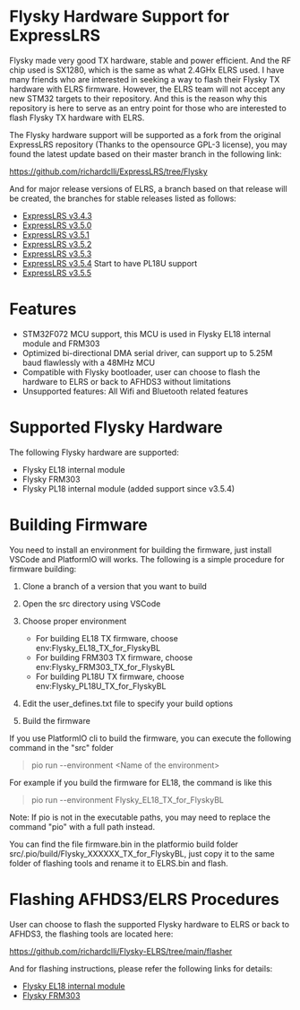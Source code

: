 # Flysky Hardware Support for ExpressLRS
Flysky made very good TX hardware, stable and power efficient.  And the RF chip used is SX1280, which is the same as what 2.4GHx ELRS used.  I have many friends who are interested in seeking a way to flash their Flysky TX hardware with ELRS firmware.  However, the ELRS team will not accept any new STM32 targets to their repository.  And this is the reason why this repository is here to serve as an entry point for those who are interested to flash Flysky TX hardware with ELRS.

The Flysky hardware support will be supported as a fork from the original ExpressLRS repository (Thanks to the opensource GPL-3 license), you may found the latest update based on their master branch in the following link:

https://github.com/richardclli/ExpressLRS/tree/Flysky

And for major release versions of ELRS, a branch based on that release will be created, the branches for stable releases listed as follows:

* [ExpressLRS v3.4.3](https://github.com/richardclli/ExpressLRS/tree/Flysky-v3.4.3)
* [ExpressLRS v3.5.0](https://github.com/richardclli/ExpressLRS/tree/Flysky-v3.5.0)
* [ExpressLRS v3.5.1](https://github.com/richardclli/ExpressLRS/tree/Flysky-v3.5.1)
* [ExpressLRS v3.5.2](https://github.com/richardclli/ExpressLRS/tree/Flysky-v3.5.2)
* [ExpressLRS v3.5.3](https://github.com/richardclli/ExpressLRS/tree/Flysky-v3.5.3)
* [ExpressLRS v3.5.4](https://github.com/richardclli/ExpressLRS/tree/Flysky-v3.5.4) Start to have PL18U support
* [ExpressLRS v3.5.5](https://github.com/richardclli/ExpressLRS/tree/Flysky-v3.5.5)

# Features
* STM32F072 MCU support, this MCU is used in Flysky EL18 internal module and FRM303
* Optimized bi-directional DMA serial driver, can support up to 5.25M baud flawlessly with a 48MHz MCU
* Compatible with Flysky bootloader, user can choose to flash the hardware to ELRS or back to AFHDS3 without limitations
* Unsupported features: All Wifi and Bluetooth related features

# Supported Flysky Hardware

The following Flysky hardware are supported:
* Flysky EL18 internal module
* Flysky FRM303
* Flysky PL18 internal module (added support since v3.5.4)

# Building Firmware

You need to install an environment for building the firmware, just install VSCode and PlatformIO will works.  The following is a simple procedure for firmware building:

1. Clone a branch of a version that you want to build
2. Open the src directory using VSCode
3. Choose proper environment
   * For building EL18 TX firmware, choose env:Flysky_EL18_TX_for_FlyskyBL
   * For building FRM303 TX firmware, choose env:Flysky_FRM303_TX_for_FlyskyBL
   * For building PL18U TX firmware, choose env:Flysky_PL18U_TX_for_FlyskyBL

4. Edit the user_defines.txt file to specify your build options
5. Build the firmware

If you use PlatformIO cli to build the firmware, you can execute the following command in the "src" folder
  > pio run --environment \<Name of the environment\>

For example if you build the firmware for EL18, the command is like this
  > pio run --environment Flysky_EL18_TX_for_FlyskyBL

Note: If pio is not in the executable paths, you may need to replace the command "pio" with a full path instead.

  

You can find the file firmware.bin in the platformio build folder src/.pio/build/Flysky_XXXXXX_TX_for_FlyskyBL, just copy it to the same folder of flashing tools and rename it to ELRS.bin and flash.


# Flashing AFHDS3/ELRS Procedures

User can choose to flash the supported Flysky hardware to ELRS or back to AFHDS3, the flashing tools are located here:

https://github.com/richardclli/Flysky-ELRS/tree/main/flasher

And for flashing instructions, please refer the following links for details:

* [Flysky EL18 internal module](https://github.com/richardclli/Flysky-ELRS/blob/main/docs/EL18-flash.md)
* [Flysky FRM303](https://github.com/richardclli/Flysky-ELRS/blob/main/docs/FRM303-flash.md)

